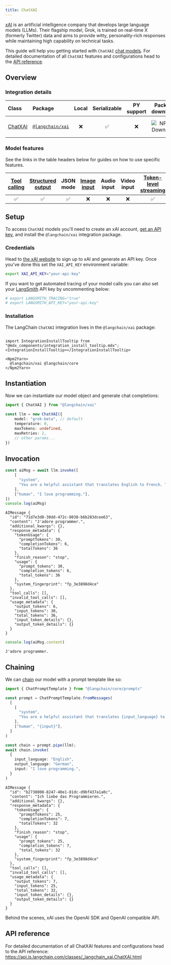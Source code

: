 ```yaml
---
title: ChatXAI
---
```


[xAI](https://x.ai/) is an artificial intelligence company that develops large language models (LLMs). Their flagship model, Grok, is trained on real-time X (formerly Twitter) data and aims to provide witty, personality-rich responses while maintaining high capability on technical tasks.

This guide will help you getting started with `ChatXAI` [chat models](/oss/concepts/chat_models). For detailed documentation of all `ChatXAI` features and configurations head to the [API reference](https://api.js.langchain.com/classes/_langchain_xai.ChatXAI.html).

## Overview
### Integration details

| Class | Package | Local | Serializable | PY support | Package downloads | Package latest |
| :--- | :--- | :---: | :---: |  :---: | :---: | :---: |
| [ChatXAI](https://api.js.langchain.com/classes/_langchain_xai.ChatXAI.html) | [`@langchain/xai`](https://www.npmjs.com/package/@langchain/xai) | ❌ | ✅ | ❌ | ![NPM - Downloads](https://img.shields.io/npm/dm/@langchain/xai?style=flat-square&label=%20&) | ![NPM - Version](https://img.shields.io/npm/v/@langchain/xai?style=flat-square&label=%20&) |

### Model features

See the links in the table headers below for guides on how to use specific features.

| [Tool calling](/oss/how-to/tool_calling) | [Structured output](/oss/how-to/structured_output/) | JSON mode | [Image input](/oss/how-to/multimodal_inputs/) | Audio input | Video input | [Token-level streaming](/oss/how-to/chat_streaming/) | [Token usage](/oss/how-to/chat_token_usage_tracking/) | [Logprobs](/oss/how-to/logprobs/) |
| :---: | :---: | :---: | :---: |  :---: | :---: | :---: | :---: | :---: |
| ✅ | ✅ | ✅ | ❌ | ❌ | ❌ | ✅ | ✅ | ✅ |

## Setup

To access `ChatXAI` models you'll need to create an xAI account, [get an API key](https://console.x.ai/), and install the `@langchain/xai` integration package.

### Credentials

Head to [the xAI website](https://x.ai) to sign up to xAI and generate an API key. Once you've done this set the `XAI_API_KEY` environment variable:

```bash
export XAI_API_KEY="your-api-key"
```

If you want to get automated tracing of your model calls you can also set your [LangSmith](https://docs.smith.langchain.com/) API key by uncommenting below:

```bash
# export LANGSMITH_TRACING="true"
# export LANGSMITH_API_KEY="your-api-key"
```

### Installation

The LangChain `ChatXAI` integration lives in the `@langchain/xai` package:

```{=mdx}

import IntegrationInstallTooltip from "@mdx_components/integration_install_tooltip.mdx";
<IntegrationInstallTooltip></IntegrationInstallTooltip>

<Npm2Yarn>
  @langchain/xai @langchain/core
</Npm2Yarn>

```
## Instantiation

Now we can instantiate our model object and generate chat completions:


```typescript
import { ChatXAI } from "@langchain/xai"

const llm = new ChatXAI({
    model: "grok-beta", // default
    temperature: 0,
    maxTokens: undefined,
    maxRetries: 2,
    // other params...
})
```
## Invocation


```typescript
const aiMsg = await llm.invoke([
    [
      "system",
      "You are a helpful assistant that translates English to French. Translate the user sentence.",
    ],
    ["human", "I love programming."],
])
console.log(aiMsg)
```
```output
AIMessage {
  "id": "71d7e3d8-30dd-472c-8038-b6b283dcee63",
  "content": "J'adore programmer.",
  "additional_kwargs": {},
  "response_metadata": {
    "tokenUsage": {
      "promptTokens": 30,
      "completionTokens": 6,
      "totalTokens": 36
    },
    "finish_reason": "stop",
    "usage": {
      "prompt_tokens": 30,
      "completion_tokens": 6,
      "total_tokens": 36
    },
    "system_fingerprint": "fp_3e3898d4ce"
  },
  "tool_calls": [],
  "invalid_tool_calls": [],
  "usage_metadata": {
    "output_tokens": 6,
    "input_tokens": 30,
    "total_tokens": 36,
    "input_token_details": {},
    "output_token_details": {}
  }
}
```

```typescript
console.log(aiMsg.content)
```
```output
J'adore programmer.
```
## Chaining

We can [chain](/oss/how-to/sequence/) our model with a prompt template like so:


```typescript
import { ChatPromptTemplate } from "@langchain/core/prompts"

const prompt = ChatPromptTemplate.fromMessages(
  [
    [
      "system",
      "You are a helpful assistant that translates {input_language} to {output_language}.",
    ],
    ["human", "{input}"],
  ]
)

const chain = prompt.pipe(llm);
await chain.invoke(
  {
    input_language: "English",
    output_language: "German",
    input: "I love programming.",
  }
)
```
```output
AIMessage {
  "id": "b2738008-8247-40e1-81dc-d9bf437a1a0c",
  "content": "Ich liebe das Programmieren.",
  "additional_kwargs": {},
  "response_metadata": {
    "tokenUsage": {
      "promptTokens": 25,
      "completionTokens": 7,
      "totalTokens": 32
    },
    "finish_reason": "stop",
    "usage": {
      "prompt_tokens": 25,
      "completion_tokens": 7,
      "total_tokens": 32
    },
    "system_fingerprint": "fp_3e3898d4ce"
  },
  "tool_calls": [],
  "invalid_tool_calls": [],
  "usage_metadata": {
    "output_tokens": 7,
    "input_tokens": 25,
    "total_tokens": 32,
    "input_token_details": {},
    "output_token_details": {}
  }
}
```
Behind the scenes, xAI uses the OpenAI SDK and OpenAI compatible API.

## API reference

For detailed documentation of all ChatXAI features and configurations head to the API reference: https://api.js.langchain.com/classes/_langchain_xai.ChatXAI.html
